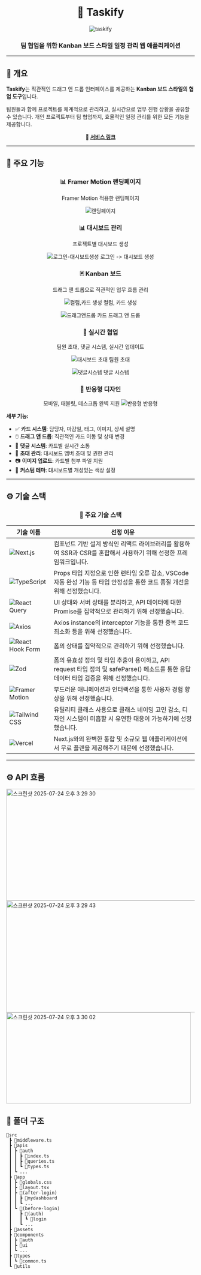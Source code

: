 <div align="center">

# 🎯 Taskify

![taskify](https://github.com/user-attachments/assets/e25457f1-40f1-4e8c-a06d-e2db3bcca16e)

### 팀 협업을 위한 Kanban 보드 스타일 일정 관리 웹 애플리케이션

</div>

---

## 📝 개요

**Taskify**는 직관적인 드래그 앤 드롭 인터페이스를 제공하는 **Kanban 보드 스타일의 협업 도구**입니다.

팀원들과 함께 프로젝트를 체계적으로 관리하고, 실시간으로 업무 진행 상황을 공유할 수 있습니다.
개인 프로젝트부터 팀 협업까지, 효율적인 일정 관리를 위한 모든 기능을 제공합니다.

<div align="center">
  <strong>🚀 <a href="https://taskify-namgyeon.vercel.app">서비스 링크</a></strong>
</div>

---

## 🚀 주요 기능

<div align="center">

### 📊 **Framer Motion 랜딩페이지**

Framer Motion 적용한 랜딩페이지

![랜딩페이지](https://github.com/user-attachments/assets/b700e44b-5fdc-4571-ac0c-32c626d9f72b)


### 📊 **대시보드 관리**

프로젝트별 대시보드 생성

![로그인-대시보드생성](https://github.com/user-attachments/assets/35b2d1ed-7a65-49b0-b526-4e178b319e92)
로그인 -> 대시보드 생성

### 🃏 **Kanban 보드**

드래그 앤 드롭으로 직관적인 업무 흐름 관리

![컬럼,카드 생성](https://github.com/user-attachments/assets/b07c5752-4122-4747-a474-359d87b66950)
컬럼, 카드 생성

![드래그앤드롭](https://github.com/user-attachments/assets/3207a4dd-177e-4227-af46-0ebfd895842f)
카드 드래그 앤 드롭

### 👥 **실시간 협업**

팀원 초대, 댓글 시스템, 실시간 업데이트

![대시보드 초대](https://github.com/user-attachments/assets/f285bfae-9dc6-480d-8e9d-46b3405fa412)
팀원 초대

![댓글시스템](https://github.com/user-attachments/assets/243b628d-6364-4da9-a286-bc4624ee136e)
댓글 시스템

### 📱 **반응형 디자인**

모바일, 태블릿, 데스크톱 완벽 지원
![반응형](https://github.com/user-attachments/assets/f8260c3d-70a8-4531-9b1f-bd1cb4b41127)
반응형

</div>

**세부 기능:**

- ✅ **카드 시스템**: 담당자, 마감일, 태그, 이미지, 상세 설명
- 🖱️ **드래그 앤 드롭**: 직관적인 카드 이동 및 상태 변경
- 💬 **댓글 시스템**: 카드별 실시간 소통
- 🔔 **초대 관리**: 대시보드 멤버 초대 및 권한 관리
- 📷 **이미지 업로드**: 카드별 첨부 파일 지원
- 🎨 **커스텀 테마**: 대시보드별 개성있는 색상 설정

---

## ⚙️ 기술 스택

<div align="center">

### 💎 주요 기술 스택

</div>

| 기술 이름                                                                                                                      | 선정 이유                                                                                                                               |
| ------------------------------------------------------------------------------------------------------------------------------ | --------------------------------------------------------------------------------------------------------------------------------------- |
| ![Next.js](https://img.shields.io/badge/Next.js-000000?style=for-the-badge&logo=nextdotjs&logoColor=white)                     | 컴포넌트 기반 설계 방식인 리액트 라이브러리를 활용하여 SSR과 CSR를 혼합해서 사용하기 위해 선정한 프레임워크입니다.                      |
| ![TypeScript](https://img.shields.io/badge/TypeScript-3178C6?style=for-the-badge&logo=typescript&logoColor=white)              | Props 타입 지정으로 인한 런타임 오류 감소, VSCode 자동 완성 기능 등 타입 안정성을 통한 코드 품질 개선을 위해 선정했습니다.              |
| ![React Query](https://img.shields.io/badge/React_Query-FF4154?style=for-the-badge&logo=reactquery&logoColor=white)            | UI 상태와 서버 상태를 분리하고, API 데이터에 대한 Promise를 집약적으로 관리하기 위해 선정했습니다.                                      |
| ![Axios](https://img.shields.io/badge/Axios-5A29E4?style=for-the-badge&logo=axios&logoColor=white)                             | Axios instance의 interceptor 기능을 통한 중복 코드 최소화 등을 위해 선정했습니다.                                                       |
| ![React Hook Form](https://img.shields.io/badge/React_Hook_Form-EC5990?style=for-the-badge&logo=reacthookform&logoColor=white) | 폼의 상태를 집약적으로 관리하기 위해 선정했습니다.                                                                                      |
| ![Zod](https://img.shields.io/badge/Zod-8E44AD?style=for-the-badge&logoColor=white)                                            | 폼의 유효성 정의 및 타입 추출이 용이하고, API request 타입 정의 및 safeParse() 메소드를 통한 응답 데이터 타입 검증을 위해 선정했습니다. |
| ![Framer Motion](https://img.shields.io/badge/Framer_Motion-0055FF?style=for-the-badge&logo=framer&logoColor=white)            | 부드러운 애니메이션과 인터랙션을 통한 사용자 경험 향상을 위해 선정했습니다.                                                             |
| ![Tailwind CSS](https://img.shields.io/badge/Tailwind_CSS-06B6D4?style=for-the-badge&logo=tailwindcss&logoColor=white)         | 유틸리티 클래스 사용으로 클래스 네이밍 고민 감소, 디자인 시스템이 미흡할 시 유연한 대응이 가능하기에 선정했습니다.                      |
| ![Vercel](https://img.shields.io/badge/Vercel-000000?style=for-the-badge&logo=vercel&logoColor=white)                          | Next.js와의 완벽한 통합 및 소규모 웹 애플리케이션에서 무료 플랜을 제공해주기 때문에 선정했습니다.                                       |

---

## ⚙️ API 흐름

<img width="640" height="298" alt="스크린샷 2025-07-24 오후 3 29 30" src="https://github.com/user-attachments/assets/177aedd1-34ad-466e-ae3a-13cb56c4c326" />

<img width="640" height="298" alt="스크린샷 2025-07-24 오후 3 29 43" src="https://github.com/user-attachments/assets/2a6733f7-d416-4f32-bef0-eba98484a275" />

<img width="493" height="243" alt="스크린샷 2025-07-24 오후 3 30 02" src="https://github.com/user-attachments/assets/1da31949-f227-4462-b14a-adef1ee3c4d6" />

## 📁 폴더 구조
```
📂src
 ┣ 📜middleware.ts
 ┣ 📂apis
 ┃ ┣ 📂auth
 ┃ ┃ ┣ 📜index.ts
 ┃ ┃ ┣ 📜queries.ts
 ┃ ┃ ┗ 📜types.ts
 ┃ ┗ ...
 ┣ 📂app
 ┃ ┣ 📜globals.css
 ┃ ┣ 📜layout.tsx
 ┃ ┣ 📂(after-login)
 ┃ ┃ ┣ 📂mydashboard
 ┃ ┃ ┗ ...
 ┃ ┗ 📂(before-login)
 ┃   ┣ 📂(auth)
 ┃   ┃ ┗ 📂login
 ┃   ┗ ...
 ┣ 📂assets
 ┣ 📂components
 ┃ ┣ 📂auth
 ┃ ┣ 📂ui
 ┃ ┗ ... 
 ┣ 📂types
 ┃ ┗ 📜common.ts
 ┗ 📂utils
```


</div>
